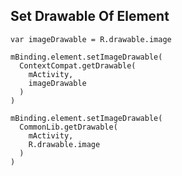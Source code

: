 ## Set Drawable Of Element

```
var imageDrawable = R.drawable.image

mBinding.element.setImageDrawable(
  ContextCompat.getDrawable(
    mActivity,
    imageDrawable
  )
)
```

```
mBinding.element.setImageDrawable(
  CommonLib.getDrawable(
    mActivity, 
    R.drawable.image
  )
)
```

